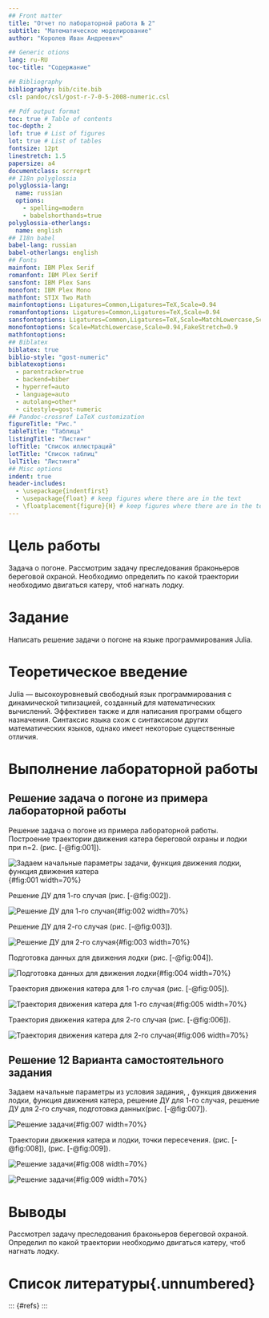 ```yaml
---
## Front matter
title: "Отчет по лабораторной работа № 2"
subtitle: "Математическое моделирование"
author: "Королев Иван Андреевич"

## Generic otions
lang: ru-RU
toc-title: "Содержание"

## Bibliography
bibliography: bib/cite.bib
csl: pandoc/csl/gost-r-7-0-5-2008-numeric.csl

## Pdf output format
toc: true # Table of contents
toc-depth: 2
lof: true # List of figures
lot: true # List of tables
fontsize: 12pt
linestretch: 1.5
papersize: a4
documentclass: scrreprt
## I18n polyglossia
polyglossia-lang:
  name: russian
  options:
	- spelling=modern
	- babelshorthands=true
polyglossia-otherlangs:
  name: english
## I18n babel
babel-lang: russian
babel-otherlangs: english
## Fonts
mainfont: IBM Plex Serif
romanfont: IBM Plex Serif
sansfont: IBM Plex Sans
monofont: IBM Plex Mono
mathfont: STIX Two Math
mainfontoptions: Ligatures=Common,Ligatures=TeX,Scale=0.94
romanfontoptions: Ligatures=Common,Ligatures=TeX,Scale=0.94
sansfontoptions: Ligatures=Common,Ligatures=TeX,Scale=MatchLowercase,Scale=0.94
monofontoptions: Scale=MatchLowercase,Scale=0.94,FakeStretch=0.9
mathfontoptions:
## Biblatex
biblatex: true
biblio-style: "gost-numeric"
biblatexoptions:
  - parentracker=true
  - backend=biber
  - hyperref=auto
  - language=auto
  - autolang=other*
  - citestyle=gost-numeric
## Pandoc-crossref LaTeX customization
figureTitle: "Рис."
tableTitle: "Таблица"
listingTitle: "Листинг"
lofTitle: "Список иллюстраций"
lotTitle: "Список таблиц"
lolTitle: "Листинги"
## Misc options
indent: true
header-includes:
  - \usepackage{indentfirst}
  - \usepackage{float} # keep figures where there are in the text
  - \floatplacement{figure}{H} # keep figures where there are in the text
---
```


# Цель работы

Задача о погоне. Рассмотрим задачу преследования браконьеров береговой охраной. Необходимо определить по какой траектории необходимо двигаться катеру, чтоб нагнать лодку.

# Задание

Написать решение задачи о погоне на языке программирования Julia.

# Теоретическое введение

Julia — высокоуровневый свободный язык программирования с динамической типизацией, созданный для математических вычислений. Эффективен также и для написания программ общего назначения. Синтаксис языка схож с синтаксисом других математических языков, однако имеет некоторые существенные отличия.

# Выполнение лабораторной работы

## Решение задача о погоне из примера лабораторной работы

Решение задача о погоне из примера лабораторной работы. Построение траектории движения катера береговой охраны и лодки при n=2.  (рис. [-@fig:001]).

![Задаем начальные параметры задачи, функция движения лодки, функция движения катера](image/9.png){#fig:001 width=70%}

Решение ДУ для 1-го случая (рис. [-@fig:002]).

![Решение ДУ для 1-го случая](image/1.png){#fig:002 width=70%}

Решение ДУ для 2-го случая (рис. [-@fig:003]).

![Решение ДУ для 2-го случая](image/2.png){#fig:003 width=70%}

Подготовка данных для движения лодки (рис. [-@fig:004]).

![Подготовка данных для движения лодки](image/3.png){#fig:004 width=70%}

Траектория движения катера для 1-го случая (рис. [-@fig:005]).

![Траектория движения катера для 1-го случая](image/4.png){#fig:005 width=70%}

Траектория движения катера для 2-го случая (рис. [-@fig:006]).

![Траектория движения катера для 2-го случая](image/5.png){#fig:006 width=70%}

## Решение 12 Варианта самостоятельного задания

Задаем начальные параметры из условия задания, , функция движения лодки, функция движения катера, решение ДУ для 1-го случая, решение ДУ для 2-го случая, подготовка данных(рис. [-@fig:007]).

![Решение задачи](image/6.png){#fig:007 width=70%}

Траектории движения катера и лодки, точки пересечения. (рис. [-@fig:008]), (рис. [-@fig:009]).

![Решение задачи](image/7.png){#fig:008 width=70%}

![Решение задачи](image/8.png){#fig:009 width=70%}

# Выводы

 Рассмотрел задачу преследования браконьеров береговой охраной. Определил по какой траектории необходимо двигаться катеру, чтоб нагнать лодку.

# Список литературы{.unnumbered}

::: {#refs}
:::
